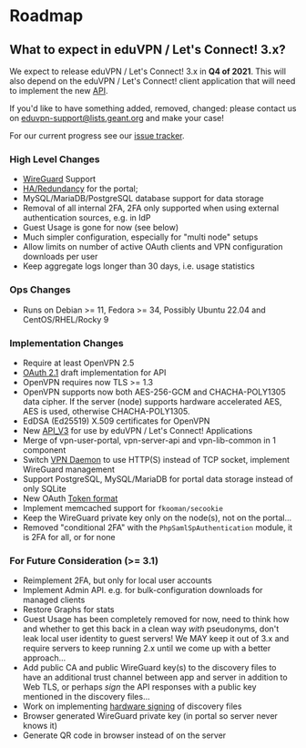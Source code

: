 # Roadmap

## What to expect in eduVPN / Let's Connect! 3.x?

We expect to release eduVPN / Let's Connect! 3.x in **Q4 of 2021**. This will also
depend on the eduVPN / Let's Connect! client application that will need to 
implement the new [API](API_V3.md).

If you'd like to have something added, removed, changed: please contact us on 
[eduvpn-support@lists.geant.org](mailto:eduvpn-support@lists.geant.org) and 
make your case!

For our current progress see our 
[issue tracker](https://todo.sr.ht/~eduvpn/server).

### High Level Changes

- [WireGuard](WIREGUARD.md) Support
- [HA/Redundancy](PORTAL_HA.md) for the portal;
- MySQL/MariaDB/PostgreSQL database support for data storage
- Removal of all internal 2FA, 2FA only supported when using external 
  authentication sources, e.g. in IdP
- Guest Usage is gone for now (see below)
- Much simpler configuration, especially for "multi node" setups
- Allow limits on number of active OAuth clients and VPN configuration 
  downloads per user
- Keep aggregate logs longer than 30 days, i.e. usage statistics

### Ops Changes

- Runs on Debian >= 11, Fedora >= 34, Possibly Ubuntu 22.04 and 
  CentOS/RHEL/Rocky 9

### Implementation Changes

- Require at least OpenVPN 2.5
- [OAuth 2.1](https://datatracker.ietf.org/doc/draft-ietf-oauth-v2-1/) draft 
  implementation for API
- OpenVPN requires now TLS >= 1.3
- OpenVPN supports now both AES-256-GCM and CHACHA-POLY1305 data cipher. If the
  server (node) supports hardware accelerated AES, AES is used, otherwise 
  CHACHA-POLY1305.
- EdDSA (Ed25519) X.509 certificates for OpenVPN
- New [API_V3](API_V3.md) for use by eduVPN / Let's Connect! Applications
- Merge of vpn-user-portal, vpn-server-api and vpn-lib-common in 1 component
- Switch 
  [VPN Daemon](https://git.sr.ht/~fkooman/vpn-daemon) to 
  use HTTP(S) instead of TCP socket, implement WireGuard management
- Support PostgreSQL, MySQL/MariaDB for portal data storage instead of only 
  SQLite
- New OAuth 
  [Token format](https://git.sr.ht/~fkooman/php-oauth2-server/tree/main/item/TOKEN_FORMAT.md)
- Implement memcached support for `fkooman/secookie`
- Keep the WireGuard private key only on the node(s), not on the portal...
- Removed "conditional 2FA" with the `PhpSamlSpAuthentication` module, it is 
  2FA for all, or for none
  
### For Future Consideration (>= 3.1)

- Reimplement 2FA, but only for local user accounts
- Implement Admin API. e.g. for bulk-configuration downloads for managed 
  clients
- Restore Graphs for stats
- Guest Usage has been completely removed for now, need to think how and 
  whether to get this back in a clean way *with* pseudonyms, don't leak local 
  user identity to guest servers! We MAY keep it out of 3.x and require servers
  to keep running 2.x until we come up with a better approach...
- Add public CA and public WireGuard key(s) to the discovery files to have an 
  additional trust channel between app and server in addition to Web TLS, or 
  perhaps _sign_ the API responses with a public key mentioned in the discovery 
  files...
- Work on implementing 
  [hardware signing](https://argon.tuxed.net/fkooman/hardware_token_research_proposal.pdf) 
  of discovery files
- Browser generated WireGuard private key (in portal so server never knows it)
- Generate QR code in browser instead of on the server
